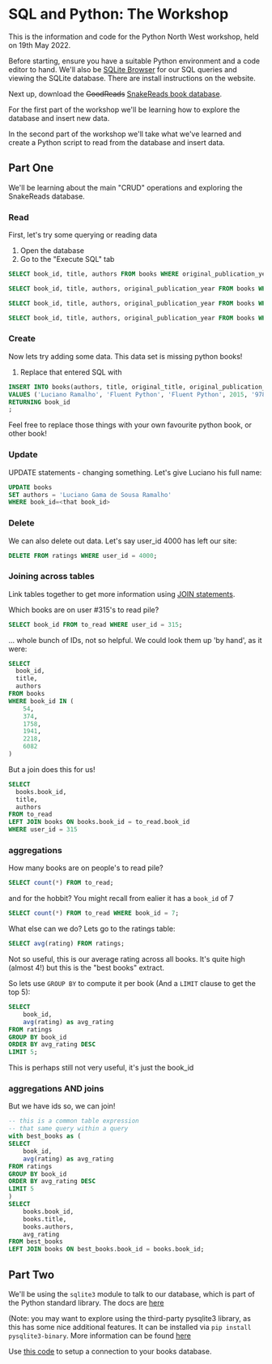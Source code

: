 # SQL and Python: The Workshop

This is the information and code for the Python North West workshop, held on 19th May 2022.

Before starting, ensure you have a suitable Python environment and a code editor to hand. We'll also be [SQLite Browser](https://sqlitebrowser.org/) for our SQL queries and viewing the SQLite database. There are install instructions on the website.

Next up, download the ~~GoodReads~~ [SnakeReads book database](https://github.com/PythonNorthwestEngland/python-and-sql-workshop/releases/download/01_data/books.db).

For the first part of the workshop we'll be learning how to explore the database and insert new data.

In the second part of the workshop we'll take what we've learned and create a Python script to read from the database and insert data.

## Part One

We'll be learning about the main "CRUD" operations and exploring the SnakeReads database.

### Read


First, let's try some querying or reading data

1. Open the database
2. Go to the "Execute SQL" tab

```sql
SELECT book_id, title, authors FROM books WHERE original_publication_year = 1937;
```

```sql
SELECT book_id, title, authors, original_publication_year FROM books WHERE authors like '%iain%banks%'
```
```sql
SELECT book_id, title, authors, original_publication_year FROM books WHERE authors like '%iain%banks%' ORDER BY original_publication_year;
```
```sql
SELECT book_id, title, authors, original_publication_year FROM books WHERE authors like '%iain%banks%' ORDER BY original_publication_year LIMIT 5
```

### Create

Now lets try adding some data.  This data set is missing python books!

1. Replace that entered SQL with 

```sql
INSERT INTO books(authors, title, original_title, original_publication_year, isbn13) 
VALUES ('Luciano Ramalho', 'Fluent Python', 'Fluent Python', 2015, '9781491946008')
RETURNING book_id
;
```

Feel free to replace those things with your own favourite python book, or other book!

### Update

UPDATE statements - changing something.  Let's give Luciano his full name:

```sql
UPDATE books
SET authors = 'Luciano Gama de Sousa Ramalho'
WHERE book_id=<that book_id>
```

### Delete

We can also delete out data. Let's say user_id 4000 has left our site:

```sql
DELETE FROM ratings WHERE user_id = 4000;
```

### Joining across tables

Link tables together to get more information using [JOIN statements](https://www.geeksforgeeks.org/sql-join-set-1-inner-left-right-and-full-joins/).


Which books are on user #315's to read pile?

```sql
SELECT book_id FROM to_read WHERE user_id = 315;
```

... whole bunch of IDs, not so helpful.  We could look them up 'by hand', as it were:

```sql
SELECT
  book_id,
  title,
  authors
FROM books
WHERE book_id IN (
	54,
	374,
	1758,
	1941,
	2218,
	6082
)
```

But a join does this for us!

```sql
SELECT
  books.book_id,
  title,
  authors
FROM to_read
LEFT JOIN books ON books.book_id = to_read.book_id
WHERE user_id = 315
```


### aggregations

How many books are on people's to read pile?

```sql
SELECT count(*) FROM to_read;
```

and for the hobbit? You might recall from ealier it has a `book_id` of 7

```sql
SELECT count(*) FROM to_read WHERE book_id = 7;
```

What else can we do?  Lets go to the ratings table:

```sql
SELECT avg(rating) FROM ratings;
```

Not so useful, this is our average rating across all books.  It's quite high (almost 4!) but this is the "best books" extract.

So lets use `GROUP BY` to compute it per book (And a `LIMIT` clause to get the top 5):

```sql
SELECT
    book_id,
    avg(rating) as avg_rating
FROM ratings
GROUP BY book_id
ORDER BY avg_rating DESC
LIMIT 5;
```

This is perhaps still not very useful, it's just the book_id

### aggregations AND joins

But we have ids so, we can join!

```sql
-- this is a common table expression
-- that same query within a query
with best_books as (
SELECT
    book_id,
    avg(rating) as avg_rating
FROM ratings
GROUP BY book_id
ORDER BY avg_rating DESC
LIMIT 5
)
SELECT
	books.book_id,
	books.title,
	books.authors,
	avg_rating
FROM best_books
LEFT JOIN books ON best_books.book_id = books.book_id;
```

## Part Two

We'll be using the `sqlite3` module to talk to our database, which is part of the Python standard library. The docs are [here](https://docs.python.org/3/library/sqlite3.html)

(Note: you may want to explore using the third-party pysqlite3 library, as this has some nice additional features. It can be installed via `pip install pysqlite3-binary`. More information can be found [here](https://github.com/coleifer/pysqlite3)

Use [this code](https://github.com/PythonNorthwestEngland/python-and-sql-workshop/blob/main/sqlite_python.py) to setup a connection to your books database.

